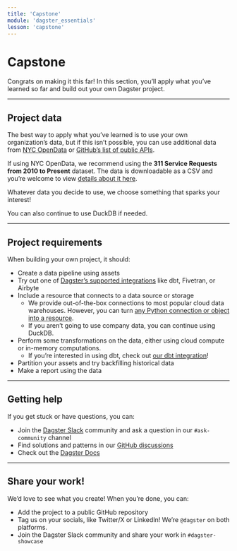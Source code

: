 ```yaml
---
title: 'Capstone'
module: 'dagster_essentials'
lesson: 'capstone'
---
```


# Capstone

Congrats on making it this far! In this section, you’ll apply what you’ve learned so far and build out your own Dagster project.

---

## Project data

The best way to apply what you’ve learned is to use your own organization’s data, but if this isn’t possible, you can use additional data from [NYC OpenData](https://opendata.cityofnewyork.us/) or [GitHub’s list of public APIs](https://github.com/public-apis/public-apis).

If using NYC OpenData, we recommend using the **311 Service Requests from 2010 to Present** dataset. The data is downloadable as a CSV and you’re welcome to view [details about it here](https://data.cityofnewyork.us/Social-Services/311-Service-Requests-from-2010-to-Present/erm2-nwe9).

Whatever data you decide to use, we choose something that sparks your interest!

You can also continue to use DuckDB if needed.

---

## Project requirements

When building your own project, it should:

- Create a data pipeline using assets
- Try out one of [Dagster’s supported integrations](https://docs.dagster.io/integrations) like dbt, Fivetran, or Airbyte
- Include a resource that connects to a data source or storage
  - We provide out-of-the-box connections to most popular cloud data warehouses. However, you can turn [any Python connection or object into a resource](https://docs.dagster.io/concepts/resources#using-bare-python-objects-as-resources).
  - If you aren’t going to use company data, you can continue using DuckDB.
- Perform some transformations on the data, either using cloud compute or in-memory computations.
  - If you’re interested in using dbt, check out [our dbt integration](https://docs.dagster.io/integrations/dbt/reference#loading-dbt-models-from-a-dbt-project)!
- Partition your assets and try backfilling historical data
- Make a report using the data

---

## Getting help

If you get stuck or have questions, you can:

- Join the [Dagster Slack](https://dagster.io/community) community and ask a question in our `#ask-community` channel
- Find solutions and patterns in our [GitHub discussions](https://github.com/dagster-io/dagster/discussions)
- Check out the [Dagster Docs](https://docs.dagster.io)

---

## Share your work!

We’d love to see what you create! When you’re done, you can:

- Add the project to a public GitHub repository
- Tag us on your socials, like Twitter/X or LinkedIn! We’re `@dagster` on both platforms.
- Join the Dagster Slack community and share your work in `#dagster-showcase`
